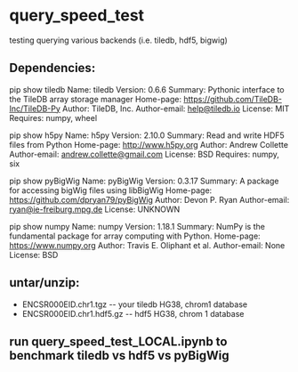 

# query_speed_test
testing querying various backends (i.e. tiledb, hdf5, bigwig) 


## Dependencies:

pip show tiledb 
Name: tiledb
Version: 0.6.6
Summary: Pythonic interface to the TileDB array storage manager
Home-page: https://github.com/TileDB-Inc/TileDB-Py
Author: TileDB, Inc.
Author-email: help@tiledb.io
License: MIT
Requires: numpy, wheel


pip show h5py 
Name: h5py
Version: 2.10.0
Summary: Read and write HDF5 files from Python
Home-page: http://www.h5py.org
Author: Andrew Collette
Author-email: andrew.collette@gmail.com
License: BSD
Requires: numpy, six

pip show pyBigWig
Name: pyBigWig
Version: 0.3.17
Summary: A package for accessing bigWig files using libBigWig
Home-page: https://github.com/dpryan79/pyBigWig
Author: Devon P. Ryan
Author-email: ryan@ie-freiburg.mpg.de
License: UNKNOWN

pip show numpy 
Name: numpy
Version: 1.18.1
Summary: NumPy is the fundamental package for array computing with Python.
Home-page: https://www.numpy.org
Author: Travis E. Oliphant et al.
Author-email: None
License: BSD

## untar/unzip:

* ENCSR000EID.chr1.tgz -- your tiledb HG38, chrom1 database
* ENCSR000EID.chr1.hdf5.gz -- hdf5 HG38, chrom 1 database 

## run query_speed_test_LOCAL.ipynb to benchmark tiledb vs hdf5 vs pyBigWig
